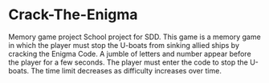 # Crack-The-Enigma
Memory game project
School project for SDD. This game is a memory game in which the player must stop the U-boats from sinking allied ships by cracking the Enigma Code.
A jumble of letters and number appear before the player for a few seconds. The player must enter the code to stop the U-boats. The time limit decreases as difficulty increases over time.

